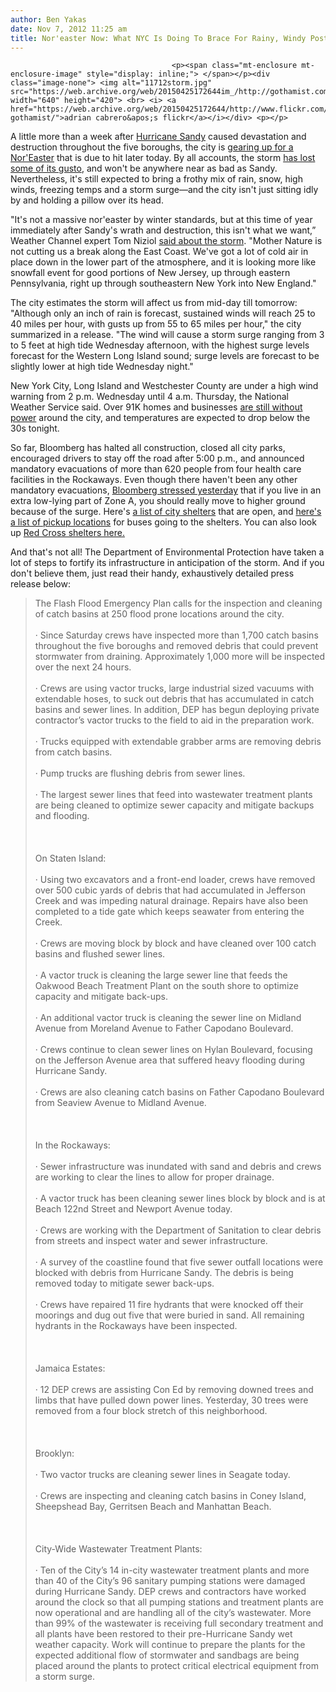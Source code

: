 ```yaml
---
author: Ben Yakas
date: Nov 7, 2012 11:25 am
title: Nor'easter Now: What NYC Is Doing To Brace For Rainy, Windy Post-Sandy Storm
---
```


	
										<p><span class="mt-enclosure mt-enclosure-image" style="display: inline;"> </span></p><div class="image-none"> <img alt="11712storm.jpg" src="https://web.archive.org/web/20150425172644im_/http://gothamist.com/attachments/byakas/11712storm.jpg" width="640" height="420"> <br> <i> <a href="https://web.archive.org/web/20150425172644/http://www.flickr.com/photos/mytummytalkstome/8136574078/in/pool-gothamist/">adrian cabrero&apos;s flickr</a></i></div> <p></p>

<p>A little more than a week after <a href="https://web.archive.org/web/20150425172644/http://gothamist.com/tags/hurricanesandy">Hurricane Sandy</a> caused devastation and destruction throughout the five boroughs, the city is <a href="https://web.archive.org/web/20150425172644/http://gothamist.com/2012/11/06/what_to_expect_from_our_first_post-.php">gearing up for a Nor&apos;Easter</a> that is due to hit later today. By all accounts, the storm <a href="https://web.archive.org/web/20150425172644/http://abcnews.go.com/US/noreaster-evacuations-york-jersey-residents/story?id=17662588#.UJp23MhSRZU">has lost some of its gusto</a>, and won&apos;t be anywhere near as bad as Sandy. Nevertheless, it&apos;s still expected to bring a frothy mix of rain, snow, high winds, freezing temps and a storm surge&#x2014;and the city isn&apos;t just sitting idly by and holding a pillow over its head.</p>

<p>&quot;It&apos;s not a massive nor&apos;easter by winter standards, but at this time of year immediately after Sandy&apos;s wrath and destruction, this isn&apos;t what we want,&#x201D; Weather Channel expert Tom Niziol <a href="https://web.archive.org/web/20150425172644/http://usnews.nbcnews.com/_news/2012/11/07/14987947-noreaster-threatens-up-to-a-foot-of-snow-in-wake-of-sandy">said about the storm</a>. &quot;Mother Nature is not cutting us a break along the East Coast. We&apos;ve got a lot of cold air in place down in the lower part of the atmosphere, and it is looking more like snowfall event for good portions of New Jersey, up through eastern Pennsylvania, right up through southeastern New York into New England.&quot;</p>

<p>The city estimates the storm will affect us from mid-day till tomorrow: &quot;Although only an inch of rain is forecast, sustained winds will reach 25 to 40 miles per hour, with gusts up from 55 to 65 miles per hour,&quot; the city summarized in a release. &quot;The wind will cause a storm surge ranging from 3 to 5 feet at high tide Wednesday afternoon, with the highest surge levels forecast for the Western Long Island sound; surge levels are forecast to be slightly lower at high tide Wednesday night.&quot;</p>

<p>New York City, Long Island and Westchester County are under a high wind warning from 2 p.m. Wednesday until 4 a.m. Thursday, the National Weather Service said. Over 91K homes and businesses <a href="https://web.archive.org/web/20150425172644/http://www.nbcnewyork.com/news/local/Noreaster-Storm-Weather-Forecast-Sandy-Model-Meteorologist-Rain-Flood-177451131.html">are still without power</a> around the city, and temperatures are expected to drop below the 30s tonight.</p>

<p>So far, Bloomberg has halted all construction, closed all city parks, encouraged drivers to stay off the road after 5:00 p.m., and announced mandatory evacuations of more than 620 people from four health care facilities in the Rockaways. Even though there haven&apos;t been any other mandatory evacuations, <a href="https://web.archive.org/web/20150425172644/http://gothamist.com/2012/11/06/video_watch_mayor_bloombergs_latest.php">Bloomberg stressed yesterday</a> that if you live in an extra low-lying part of Zone A, you should really move to higher ground because of the surge. Here&apos;s <a href="https://web.archive.org/web/20150425172644/http://www.nyc.gov/html/misc/html/2012/hurricane_shelters.html">a list of city shelters</a> that are open, and <a href="https://web.archive.org/web/20150425172644/http://www.nyc.gov/html/misc/html/2012/overnight_shelter.html">here&apos;s a list of pickup locations</a> for buses going to the shelters. You can also look up <a href="https://web.archive.org/web/20150425172644/http://www.redcross.org/find-help/shelter">Red Cross shelters here.</a></p>

<p>And that&apos;s not all! The Department of Environmental Protection have taken a lot of steps to fortify its infrastructure in anticipation of the storm. And if you don&apos;t believe them, just read their handy, exhaustively detailed press release below: </p>

<blockquote>The Flash Flood Emergency Plan calls for the inspection and cleaning of catch basins at 250 flood prone locations around the city.<br><br>
&#xB7;        Since Saturday crews have inspected more than 1,700 catch basins throughout the five boroughs and removed debris that could prevent stormwater from draining. Approximately 1,000 more will be inspected over the next 24 hours. <br><br>
&#xB7;        Crews are using vactor trucks, large industrial sized vacuums with extendable hoses, to suck out debris that has accumulated in catch basins and sewer lines.  In addition, DEP has begun deploying private contractor&#x2019;s vactor trucks to the field to aid in the preparation work.<br><br>
&#xB7;        Trucks equipped with extendable grabber arms are removing debris from catch basins.<br><br>
&#xB7;        Pump trucks are flushing debris from sewer lines.<br><br>
&#xB7;        The largest sewer lines that feed into wastewater treatment plants are being cleaned to optimize sewer capacity and mitigate backups and flooding.<br><br>
<br><br>
On Staten Island:<br><br>
&#xB7;        Using two excavators and a front-end loader, crews have removed over 500 cubic yards of debris that had accumulated in Jefferson Creek and was impeding natural drainage.  Repairs have also been completed to a tide gate which keeps seawater from entering the Creek.<br><br>
&#xB7;        Crews are moving block by block and have cleaned over 100 catch basins and flushed sewer lines.<br><br>
&#xB7;        A vactor truck is cleaning the large sewer line that feeds the Oakwood Beach Treatment Plant on the south shore to optimize capacity and mitigate back-ups.<br><br>
&#xB7;        An additional vactor truck is cleaning the sewer line on Midland Avenue from Moreland Avenue to Father Capodano Boulevard.<br><br>
&#xB7;        Crews continue to clean sewer lines on Hylan Boulevard, focusing on the Jefferson Avenue area that suffered heavy flooding during Hurricane Sandy.<br><br>
&#xB7;        Crews are also cleaning catch basins on Father Capodano Boulevard from Seaview Avenue to Midland Avenue.<br><br>
<br><br> 
In the Rockaways:<br><br>
&#xB7;        Sewer infrastructure was inundated with sand and debris and crews are working to clear the lines to allow for proper drainage.<br><br>
&#xB7;        A vactor truck has been cleaning sewer lines block by block and is at Beach 122nd Street and Newport Avenue today.<br><br>
&#xB7;        Crews are working with the Department of Sanitation to clear debris from streets and inspect water and sewer infrastructure.<br><br>
&#xB7;        A survey of the coastline found that five sewer outfall locations were blocked with debris from Hurricane Sandy.  The debris is being removed today to mitigate sewer back-ups.<br><br>
&#xB7;        Crews have repaired 11 fire hydrants that were knocked off their moorings and dug out five that were buried in sand.  All remaining hydrants in the Rockaways have been inspected.<br><br>
 <br><br>
Jamaica Estates:<br><br>
&#xB7;        12 DEP crews are assisting Con Ed by removing downed trees and limbs that have pulled down power lines.  Yesterday, 30 trees were removed from a four block stretch of this neighborhood.<br><br>
 <br><br>
Brooklyn:<br><br>
&#xB7;        Two vactor trucks are cleaning sewer lines in Seagate today.<br><br>
&#xB7;        Crews are inspecting and cleaning catch basins in Coney Island, Sheepshead Bay, Gerritsen Beach and Manhattan Beach.<br><br>
 <br><br>
City-Wide Wastewater Treatment Plants:<br><br>
&#xB7;        Ten of the City&#x2019;s 14 in-city wastewater treatment plants and more than 40 of the City&#x2019;s 96 sanitary pumping stations were damaged during Hurricane Sandy.  DEP crews and contractors have worked around the clock so that all pumping stations and treatment plants are now operational and are handling all of the city&#x2019;s wastewater. More than 99% of the wastewater is receiving full secondary treatment and all plants have been restored to their pre-Hurricane Sandy wet weather capacity.  Work will continue to prepare the plants for the expected additional flow of stormwater and sandbags are being placed around the plants to protect critical electrical equipment from a storm surge.</blockquote>					
										
									
				